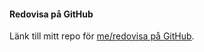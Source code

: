 #### Redovisa på GitHub

Länk till mitt repo för [me/redovisa på GitHub](https://github.com/DavidJeppsson/dbwebb-kurser-design).
